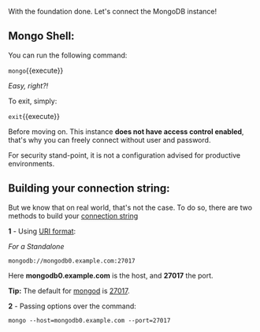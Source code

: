 
With the foundation done. Let's connect the MongoDB instance!

## Mongo Shell:

You can run the following command:

`mongo`{{execute}}

*Easy, right?!*

To exit, simply:

`exit`{{execute}}

Before moving on. This instance **does not have access control enabled**, that's why you can freely connect without user and password.

For security stand-point, it is not a configuration advised for productive environments.


## Building your connection string:

But we know that on real world, that's not the case.
To do so, there are two methods to build your [connection string](https://docs.mongodb.com/upcoming/reference/connection-string/#connection-string-uri-format)

**1** - Using [URI format](https://docs.mongodb.com/upcoming/reference/connection-string/#connection-string-uri-format):

*For a Standalone*

`mongodb://mongodb0.example.com:27017`

Here **mongodb0.example.com** is the host, and **27017** the port.

**Tip:** The default for [mongod](https://docs.mongodb.com/manual/reference/program/mongod/#mongodb-binary-bin.mongod) is [27017](https://docs.mongodb.com/manual/reference/default-mongodb-port/#default-mongodb-port).

**2** - Passing options over the command:

`mongo --host=mongodb0.example.com --port=27017`

